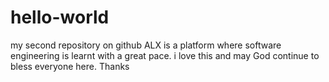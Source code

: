 # hello-world
my second repository on github
ALX is a platform where software engineering is learnt with a great pace. i love this and may God continue to bless everyone here. 
Thanks 
